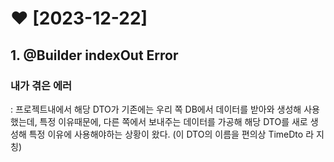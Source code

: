 #  ❤️ [2023-12-22]
## 1. @Builder indexOut Error
### 내가 겪은 에러
: 프로젝트내에서 해당 DTO가 기존에는 우리 쪽 DB에서 데이터를 받아와 생성해 사용했는데, 특정 이유때문에, 다른 쪽에서 보내주는 데이터를 가공해 
해당 DTO를 새로 생성해 특정 이유에 사용해야하는 상황이 왔다. (이 DTO의 이름을 편의상 TimeDto 라 지칭)
